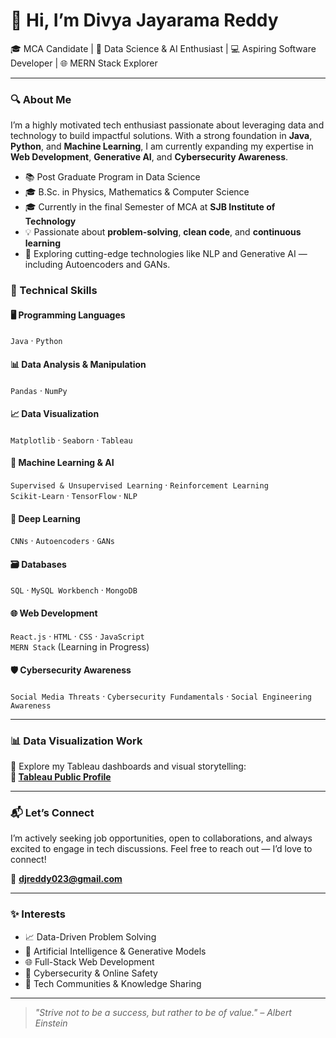 # 👋 Hi, I’m Divya Jayarama Reddy

🎓 MCA Candidate | 🧠 Data Science & AI Enthusiast | 💻 Aspiring Software Developer | 🌐 MERN Stack Explorer  

---

### 🔍 About Me

I’m a highly motivated tech enthusiast passionate about leveraging data and technology to build impactful solutions. With a strong foundation in **Java**, **Python**, and **Machine Learning**, I am currently expanding my expertise in **Web Development**, **Generative AI**, and **Cybersecurity Awareness**.

- 📚 Post Graduate Program in Data Science  
- 🎓 B.Sc. in Physics, Mathematics & Computer Science  
- 🎓 Currently in the final Semester of MCA at **SJB Institute of Technology**
- 💡 Passionate about **problem-solving**, **clean code**, and **continuous learning**
- 🚀 Exploring cutting-edge technologies like NLP and Generative AI — including Autoencoders and GANs.


### 💼 Technical Skills

#### 🖥️ Programming Languages  
`Java` · `Python`

#### 📊 Data Analysis & Manipulation  
`Pandas` · `NumPy`

#### 📈 Data Visualization  
`Matplotlib` · `Seaborn` · `Tableau`

#### 🤖 Machine Learning & AI  
`Supervised & Unsupervised Learning` · `Reinforcement Learning`  
`Scikit-Learn` · `TensorFlow` · `NLP`

#### 🔬 Deep Learning  
`CNNs` · `Autoencoders` · `GANs`

#### 🗃️ Databases  
`SQL` · `MySQL Workbench` · `MongoDB`

#### 🌐 Web Development  
`React.js` · `HTML` · `CSS` · `JavaScript`  
`MERN Stack` (Learning in Progress)

#### 🛡️ Cybersecurity Awareness  
`Social Media Threats` · `Cybersecurity Fundamentals` · `Social Engineering Awareness`

---

### 📊 Data Visualization Work

📍 Explore my Tableau dashboards and visual storytelling:  
**🔗 [Tableau Public Profile](https://public.tableau.com/app/profile/divya.reddy7718/vizzes)**

---

### 📬 Let’s Connect

I’m actively seeking job opportunities, open to collaborations, and always excited to engage in tech discussions. 
Feel free to reach out — I’d love to connect!

📧 **djreddy023@gmail.com**

---

### ✨ Interests

- 📈 Data-Driven Problem Solving  
- 🤖 Artificial Intelligence & Generative Models  
- 🌐 Full-Stack Web Development  
- 🔐 Cybersecurity & Online Safety  
- 💬 Tech Communities & Knowledge Sharing

---

> *"Strive not to be a success, but rather to be of value." – Albert Einstein*

<!---
divyareddy083/divyareddy083 is a ✨ special ✨ repository because its `README.md` (this file) appears on your GitHub profile.
You can click the Preview link to take a look at your changes.
--->
